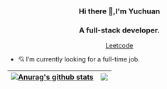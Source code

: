 <h3 align="center"> Hi there 👋,I'm Yuchuan</h3>
<h3 align="center"> A full-stack developer.</h3>
<p align="center">
<a href="https://leetcode-cn.com/u/yuchuanuestc/" target="_blank">Leetcode</a>
</p>

- 💘 I’m currently looking for a full-time job.
<!-- - ⚡ Fun fact: With programming ability I had became economic independence since the third year of College. -->

| <a href="https://github.com/anuraghazra/github-readme-stats"><img align="center" src="https://github-readme-stats.vercel.app/api?username=uestczhouyuchuan&show_icons=true&theme=tokyonight&hide_border=true" alt="Anurag's github stats" /></a> | <a href="https://github.com/anuraghazra/github-readme-stats"><img align="center" src="https://github-readme-stats.vercel.app/api/top-langs/?username=uestczhouyuchuan&layout=compact&icon_color=2d77dc&title_color=2d77dc&text_color=ffffff&bg_color=0d1117&hide_border=true&hide=python,Assembly,XSLT,Cython,HTML,C,Makefile,Tcl,MATLAB,PowerShell" /></a> |
|------------------|--------------|
